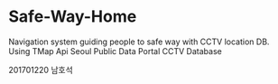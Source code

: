 # Safe-Way-Home
Navigation system guiding people to safe way with CCTV location DB. 
Using TMap Api
Seoul Public Data Portal CCTV Database

201701220 남호석